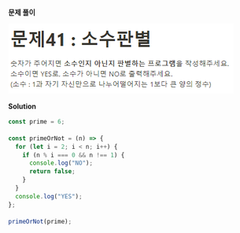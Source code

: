 **문제 풀이**

![이미지](../assets/images/result_41.PNG)

**Solution**

```javascript
const prime = 6;

const primeOrNot = (n) => {
  for (let i = 2; i < n; i++) {
    if (n % i === 0 && n !== 1) {
      console.log("NO");
      return false;
    }
  }
  console.log("YES");
};

primeOrNot(prime);
```
